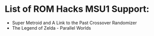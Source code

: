 # List of ROM Hacks MSU1 Support:
- Super Metroid and A Link to the Past Crossover Randomizer
- The Legend of Zelda - Parallel Worlds
